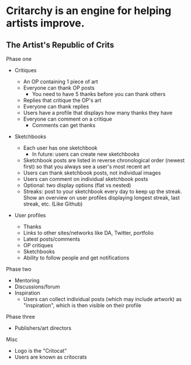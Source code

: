 
# Critarchy is an engine for helping artists improve.
## The Artist's Republic of Crits

Phase one
- Critiques
  - An OP containing 1 piece of art
  - Everyone can thank OP posts
    - You need to have 5 thanks before you can thank others
  - Replies that critique the OP's art
  - Everyone can thank replies
  - Users have a profile that displays how many thanks they have
  - Everyone can comment on a critique
    - Comments can get thanks

- Sketchbooks
  - Each user has one sketchbook
    - In future: users can create new sketchbooks
  - Sketchbook posts are listed in reverse chronological order (newest first) so that you always see a user's most recent art
  - Users can thank sketchbook posts, not individual images
  - Users can comment on individual sketchbook posts
  - Optional: two display options (flat vs nested)
  - Streaks: post to your sketchbook every day to keep up the streak. Show an overview on user profiles displaying longest streak, last streak, etc. (Like Github)

- User profiles
  - Thanks
  - Links to other sites/networks like DA, Twitter, portfolio
  - Latest posts/comments
  - OP critiques
  - Sketchbooks
  - Ability to follow people and get notifications

Phase two
- Mentoring
- Discussions/forum
- Inspiration
  - Users can collect individual posts (which may include artwork) as "inspiration", which is then visible on their profile

Phase three
- Publishers/art directors

Misc
  - Logo is the "Critocat"
  - Users are known as critocrats
